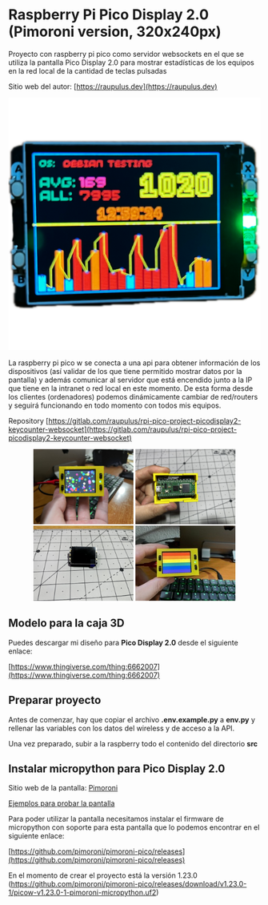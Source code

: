 # Raspberry Pi Pico Display 2.0 (Pimoroni version, 320x240px)

Proyecto con raspberry pi pico como servidor websockets en el que se utiliza la pantalla Pico Display 2.0 para mostrar estadísticas de los equipos en la red local de la cantidad de teclas pulsadas 

Sitio web del autor: [https://raupulus.dev](https://raupulus.dev)

![Imagen del Proyecto](docs/images/6.png "Imagen del Proyecto 1")

La raspberry pi pico w se conecta a una api para obtener información de los
dispositivos (así validar de los que tiene permitido mostrar datos por la 
pantalla) y además comunicar al servidor que está encendido junto a la IP que
tiene en la intranet o red local en este momento. De esta forma desde los
clientes (ordenadores) podemos dinámicamente cambiar de red/routers y 
seguirá funcionando en todo momento con todos mis equipos.

Repository [https://gitlab.com/raupulus/rpi-pico-project-picodisplay2-keycounter-websocket](https://gitlab.com/raupulus/rpi-pico-project-picodisplay2-keycounter-websocket)

<p align="center">
  <img src="docs/images/1.jpeg" alt="Imagen del Proyecto 1" height="150">
  <img src="docs/images/2.jpeg" alt="Imagen del Proyecto 2" height="150">
  <img src="docs/images/4.jpeg" alt="Imagen del Proyecto 3" height="150">
  <img src="docs/images/5.jpeg" alt="Imagen del Proyecto 4" height="150">
</p>

## Modelo para la caja 3D

Puedes descargar mi diseño para **Pico Display 2.0** desde el siguiente enlace:

[https://www.thingiverse.com/thing:6662007](https://www.thingiverse.com/thing:6662007)

## Preparar proyecto

Antes de comenzar, hay que copiar el archivo **.env.example.py** a **env.py** 
y rellenar las variables con los datos del wireless y de acceso a la API.

Una vez preparado, subir a la raspberry todo el contenido del directorio **src**

## Instalar micropython para Pico Display 2.0

Sitio web de la pantalla: [Pimoroni](https://shop.pimoroni.com/products/pico-display-pack-2-0?variant=39374122582099)

[Ejemplos para probar la pantalla](https://github.com/pimoroni/pimoroni-pico/tree/main/micropython/examples/pico_display)

Para poder utilizar la pantalla necesitamos instalar el firmware de micropython con soporte para esta pantalla que lo podemos encontrar en el siguiente enlace:

[https://github.com/pimoroni/pimoroni-pico/releases](https://github.com/pimoroni/pimoroni-pico/releases)

En el momento de crear el proyecto está la versión 1.23.0 (https://github.com/pimoroni/pimoroni-pico/releases/download/v1.23.0-1/picow-v1.23.0-1-pimoroni-micropython.uf2)
